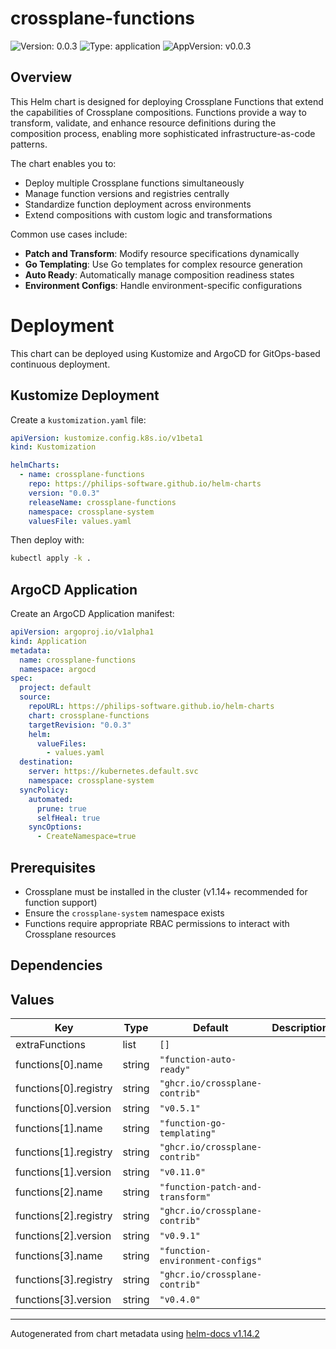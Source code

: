 # crossplane-functions

![Version: 0.0.3](https://img.shields.io/badge/Version-0.0.3-informational?style=flat-square) ![Type: application](https://img.shields.io/badge/Type-application-informational?style=flat-square) ![AppVersion: v0.0.3](https://img.shields.io/badge/AppVersion-v0.0.3-informational?style=flat-square)

## Overview

This Helm chart is designed for deploying Crossplane Functions that extend the capabilities of Crossplane compositions. Functions provide a way to transform, validate, and enhance resource definitions during the composition process, enabling more sophisticated infrastructure-as-code patterns.

The chart enables you to:
- Deploy multiple Crossplane functions simultaneously
- Manage function versions and registries centrally
- Standardize function deployment across environments
- Extend compositions with custom logic and transformations

Common use cases include:
- **Patch and Transform**: Modify resource specifications dynamically
- **Go Templating**: Use Go templates for complex resource generation
- **Auto Ready**: Automatically manage composition readiness states
- **Environment Configs**: Handle environment-specific configurations

# Deployment

This chart can be deployed using Kustomize and ArgoCD for GitOps-based continuous deployment.

## Kustomize Deployment

Create a `kustomization.yaml` file:

```yaml
apiVersion: kustomize.config.k8s.io/v1beta1
kind: Kustomization

helmCharts:
  - name: crossplane-functions
    repo: https://philips-software.github.io/helm-charts
    version: "0.0.3"
    releaseName: crossplane-functions
    namespace: crossplane-system
    valuesFile: values.yaml
```

Then deploy with:
```bash
kubectl apply -k .
```

## ArgoCD Application

Create an ArgoCD Application manifest:

```yaml
apiVersion: argoproj.io/v1alpha1
kind: Application
metadata:
  name: crossplane-functions
  namespace: argocd
spec:
  project: default
  source:
    repoURL: https://philips-software.github.io/helm-charts
    chart: crossplane-functions
    targetRevision: "0.0.3"
    helm:
      valueFiles:
        - values.yaml
  destination:
    server: https://kubernetes.default.svc
    namespace: crossplane-system
  syncPolicy:
    automated:
      prune: true
      selfHeal: true
    syncOptions:
      - CreateNamespace=true
```

## Prerequisites

- Crossplane must be installed in the cluster (v1.14+ recommended for function support)
- Ensure the `crossplane-system` namespace exists
- Functions require appropriate RBAC permissions to interact with Crossplane resources

## Dependencies

## Values

| Key | Type | Default | Description |
|-----|------|---------|-------------|
| extraFunctions | list | `[]` |  |
| functions[0].name | string | `"function-auto-ready"` |  |
| functions[0].registry | string | `"ghcr.io/crossplane-contrib"` |  |
| functions[0].version | string | `"v0.5.1"` |  |
| functions[1].name | string | `"function-go-templating"` |  |
| functions[1].registry | string | `"ghcr.io/crossplane-contrib"` |  |
| functions[1].version | string | `"v0.11.0"` |  |
| functions[2].name | string | `"function-patch-and-transform"` |  |
| functions[2].registry | string | `"ghcr.io/crossplane-contrib"` |  |
| functions[2].version | string | `"v0.9.1"` |  |
| functions[3].name | string | `"function-environment-configs"` |  |
| functions[3].registry | string | `"ghcr.io/crossplane-contrib"` |  |
| functions[3].version | string | `"v0.4.0"` |  |

----------------------------------------------
Autogenerated from chart metadata using [helm-docs v1.14.2](https://github.com/norwoodj/helm-docs/releases/v1.14.2)
